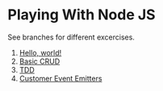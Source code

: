 # Playing With Node JS

See branches for different excercises.

1. [Hello, world!](https://github.com/by-robots/playing-with-nodejs/tree/01-hello-world)
2. [Basic CRUD](https://github.com/by-robots/playing-with-nodejs/tree/02-basic-crud)
3. [TDD](https://github.com/by-robots/playing-with-nodejs/tree/03-tdd)
4. [Customer Event Emitters](https://github.com/by-robots/playing-with-nodejs/tree/04-event-emitter)
